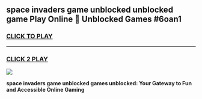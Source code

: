 
## space invaders game unblocked unblocked game Play Online 👋 Unblocked Games #6oan1
<h3>
<a href="https://premium.freeplayer.one?title=space_invaders_game_unblocked&ref=21F">CLICK TO PLAY</a></h3>
<hr>

<h3>
<a href="https://premium.freeplayer.one?title=space_invaders_game_unblocked&ref=21F">CLICK 2 PLAY</a>
  
</h3>

<a href="https://premium.freeplayer.one?title=space_invaders_game_unblocked&ref=21F/"><img src="https://clearcache.store/games.png"></a>


**space invaders game unblocked games unblocked: Your Gateway to Fun and Accessible Online Gaming**
